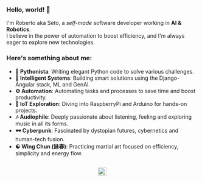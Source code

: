 ### Hello, world! 🖖

I'm Roberto aka Seto, a _self-made_ software developer working in **AI & Robotics**.  
I believe in the power of automation to boost efficiency, and I'm always eager to explore new technologies.

### Here's something about me:
- **🐍 Pythonista**: Writing elegant Python code to solve various challenges.
- **🤖 Intelligent Systems**: Building smart solutions using the Django-Angular stack, ML and GenAI.
- **⚙️ Automation**: Automating tasks and processes to save time and boost productivity.
- **🌱 IoT Exploration**: Diving into RaspberryPi and Arduino for hands-on projects.
- **🎶 Audiophile**: Deeply passionate about listening, feeling and exploring music in all its forms.
- **🕶 Cyberpunk**: Fascinated by dystopian futures, cybernetics and human-tech fusion.
- **☯️ Wing Chun (詠春)**: Practicing martial art focused on efficiency, simplicity and energy flow.

##

<p align="center">
  <a href="http://www.catb.org/hacker-emblem/">
    <img width="22" height="22" src="http://www.catb.org/hacker-emblem/glider.png" alt="Hacker Emblem">
  </a>
</p>
